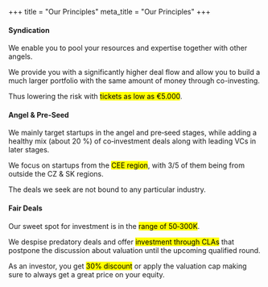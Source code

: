 +++
title = "Our Principles"
meta_title = "Our Principles"
+++

#### Syndication



We enable you to pool your resources and expertise together with other angels.

We provide you with a significantly higher deal flow and allow you to build a much larger portfolio with the same amount of money through co-investing. 

Thus lowering the risk with <mark>tickets&nbsp;as&nbsp;low&nbsp;as&nbsp;€5.000</mark>. 

#### Angel & Pre-Seed



We mainly target startups in the angel and pre‑seed stages, while adding a healthy mix (about 20 %) of co‑investment deals along with leading VCs in later stages. 

We focus on startups from the <mark>CEE&nbsp;region</mark>, with 3/5 of them being from outside the CZ & SK regions. 

The deals we seek are not bound to any particular industry. 

#### Fair Deals



Our sweet spot for investment is in the <mark>range&nbsp;of&nbsp;50‑300K</mark>. 

We despise predatory deals and offer <mark>investment&nbsp;through&nbsp;CLAs</mark> that postpone the discussion about valuation until the upcoming qualified round. 

As an investor, you get <mark>30%&nbsp;discount</mark> or apply the valuation cap making sure to always get a great price on your equity. 